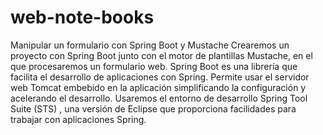 # web-note-books
Manipular un formulario con Spring Boot y Mustache
Crearemos un proyecto con Spring Boot junto con el motor de plantillas Mustache, en el que procesaremos un formulario web.
Spring Boot es una librería que facilita el desarrollo de aplicaciones con Spring. Permite usar el servidor web Tomcat embebido en la aplicación simplificando la configuración y acelerando el desarrollo.
Usaremos el entorno de desarrollo Spring Tool Suite (STS) , una versión de Eclipse que proporciona facilidades para trabajar con aplicaciones Spring.
